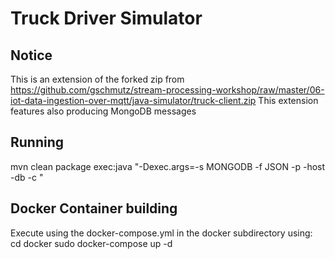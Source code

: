 # Truck Driver Simulator

## Notice
This is an extension of the forked zip from https://github.com/gschmutz/stream-processing-workshop/raw/master/06-iot-data-ingestion-over-mqtt/java-simulator/truck-client.zip
This extension features also producing MongoDB messages

## Running 

mvn clean package exec:java "-Dexec.args=-s MONGODB -f JSON -p <port> -host <ip> -db <demo> -c <collection>"

## Docker Container building

Execute using the docker-compose.yml in the docker subdirectory using:
cd docker
sudo docker-compose up -d